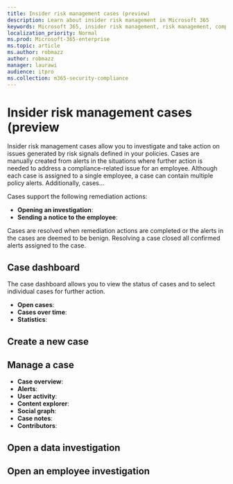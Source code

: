 ```yaml
---
title: Insider risk management cases (preview)
description: Learn about insider risk management in Microsoft 365
keywords: Microsoft 365, insider risk management, risk management, compliance
localization_priority: Normal
ms.prod: Microsoft-365-enterprise
ms.topic: article
ms.author: robmazz
author: robmazz
manager: laurawi
audience: itpro
ms.collection: m365-security-compliance
---
```


# Insider risk management cases (preview

Insider risk management cases allow you to investigate and take action on issues generated by risk signals defined in your policies. Cases are manually created from alerts in the situations where further action is needed to address a compliance-related issue for an employee. Although each case is assigned to a single employee, a case can contain multiple policy alerts. Additionally, cases...

Cases support the following remediation actions:

- **Opening an investigation**:
- **Sending a notice to the employee**:

Cases are resolved when remediation actions are completed or the alerts in the cases are deemed to be benign. Resolving a case closed all confirmed alerts assigned to the case.

## Case dashboard

The case dashboard allows you to view the status of cases and to select individual cases for further action. 

- **Open cases**:
- **Cases over time**:
- **Statistics**:


## Create a new case


## Manage a case

- **Case overview**:
- **Alerts**:
- **User activity**:
- **Content explorer**:
- **Social graph**: 
- **Case notes**:
- **Contributors**:



## Open a data investigation



## Open an employee investigation
